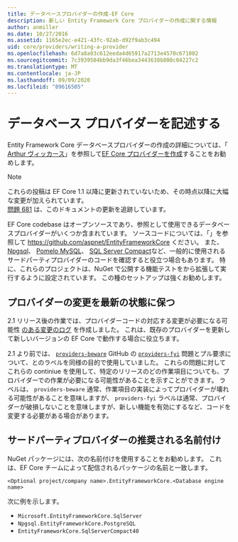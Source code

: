 ```yaml
---
title: データベースプロバイダーの作成-EF Core
description: 新しい Entity Framework Core プロバイダーの作成に関する情報
author: anmiller
ms.date: 10/27/2016
ms.assetid: 1165e2ec-e421-43fc-92ab-d92f9ab3c494
uid: core/providers/writing-a-provider
ms.openlocfilehash: 6d7a8a03c612eeda4d65917a2713e4570c671002
ms.sourcegitcommit: 7c3939504bb9da3f46bea3443638b808c04227c2
ms.translationtype: MT
ms.contentlocale: ja-JP
ms.lasthandoff: 09/09/2020
ms.locfileid: "89616505"
---
```

# <a name="writing-a-database-provider"></a>データベース プロバイダーを記述する

Entity Framework Core データベースプロバイダーの作成の詳細については、「 [Arthur ヴィッカース](https://github.com/ajcvickers)」を参照して[EF Core プロバイダーを作成](https://blog.oneunicorn.com/2016/11/11/so-you-want-to-write-an-ef-core-provider/)することをお勧めします。

> [!NOTE]
> これらの投稿は EF Core 1.1 以降に更新されていないため、その時点以降に大幅な変更が加えられています。  
[問題 681](https://github.com/dotnet/EntityFramework.Docs/issues/681) は、このドキュメントの更新を追跡しています。

EF Core codebase はオープンソースであり、参照として使用できるデータベースプロバイダーがいくつか含まれています。 ソースコードについては、「」を参照して <https://github.com/aspnet/EntityFrameworkCore> ください。 また、 [Npgsql](https://github.com/npgsql/Npgsql.EntityFrameworkCore.PostgreSQL)、 [Pomelo MySQL](https://github.com/PomeloFoundation/Pomelo.EntityFrameworkCore.MySql)、 [SQL Server Compact](https://github.com/ErikEJ/EntityFramework.SqlServerCompact)など、一般的に使用されるサードパーティプロバイダーのコードを確認すると役立つ場合もあります。 特に、これらのプロジェクトは、NuGet で公開する機能テストをから拡張して実行するように設定されています。 この種のセットアップは強くお勧めします。

## <a name="keeping-up-to-date-with-provider-changes"></a>プロバイダーの変更を最新の状態に保つ

2.1 リリース後の作業では、プロバイダーコードの対応する変更が必要になる可能性 [のある変更のログ](xref:core/providers/provider-log) を作成しました。 これは、既存のプロバイダーを更新して新しいバージョンの EF Core で動作する場合に役立ちます。

2.1 より前では、 [`providers-beware`](https://github.com/aspnet/EntityFrameworkCore/labels/providers-beware) GitHub の [`providers-fyi`](https://github.com/aspnet/EntityFrameworkCore/labels/providers-fyi) 問題とプル要求について、とのラベルを同様の目的で使用していました。 これらの問題に対してこれらの continiue を使用して、特定のリリースのどの作業項目についても、プロバイダーでの作業が必要になる可能性があることを示すことができます。 ラベルは、 `providers-beware` 通常、作業項目の実装によってプロバイダーが壊れる可能性があることを意味しますが、 `providers-fyi` ラベルは通常、プロバイダーが破損しないことを意味しますが、新しい機能を有効にするなど、コードを変更する必要がある場合があります。

## <a name="suggested-naming-of-third-party-providers"></a>サードパーティプロバイダーの推奨される名前付け

NuGet パッケージには、次の名前付けを使用することをお勧めします。 これは、EF Core チームによって配信されるパッケージの名前と一致します。

`<Optional project/company name>.EntityFrameworkCore.<Database engine name>`

次に例を示します。

* `Microsoft.EntityFrameworkCore.SqlServer`
* `Npgsql.EntityFrameworkCore.PostgreSQL`
* `EntityFrameworkCore.SqlServerCompact40`
